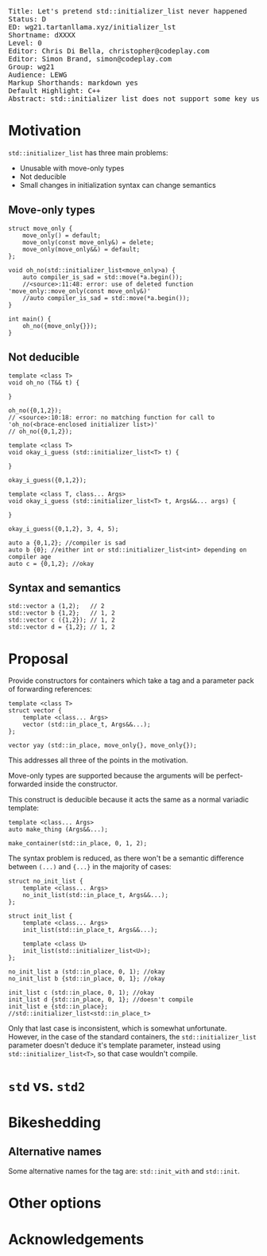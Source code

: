 <pre class='metadata'>
Title: Let's pretend std::initializer_list never happened
Status: D
ED: wg21.tartanllama.xyz/initializer_lst
Shortname: dXXXX
Level: 0
Editor: Chris Di Bella, christopher@codeplay.com
Editor: Simon Brand, simon@codeplay.com
Group: wg21
Audience: LEWG
Markup Shorthands: markdown yes
Default Highlight: C++
Abstract: std::initializer_list does not support some key use-cases, and can often cause subtle semantic errors. We propose moving away from their use and replacing them with tagged variadic template constructors.
</pre>

# Motivation

`std::initializer_list` has three main problems:

- Unusable with move-only types
- Not deducible
- Small changes in initialization syntax can change semantics

## Move-only types

```
struct move_only {
    move_only() = default;
    move_only(const move_only&) = delete;
    move_only(move_only&&) = default;
};

void oh_no(std::initializer_list<move_only>a) {
    auto compiler_is_sad = std::move(*a.begin());
    //<source>:11:48: error: use of deleted function 'move_only::move_only(const move_only&)'
    //auto compiler_is_sad = std::move(*a.begin());
}

int main() {
    oh_no({move_only{}});
}
```

## Not deducible

```
template <class T>
void oh_no (T&& t) {

}

oh_no({0,1,2});
// <source>:10:18: error: no matching function for call to 'oh_no(<brace-enclosed initializer list>)'
// oh_no({0,1,2});
```

```
template <class T>
void okay_i_guess (std::initializer_list<T> t) {

}

okay_i_guess({0,1,2});
```

```
template <class T, class... Args>
void okay_i_guess (std::initializer_list<T> t, Args&&... args) {

}

okay_i_guess({0,1,2}, 3, 4, 5);
```

```
auto a {0,1,2}; //compiler is sad
auto b {0}; //either int or std::initializer_list<int> depending on compiler age
auto c = {0,1,2}; //okay
```

## Syntax and semantics

```
std::vector a (1,2);   // 2
std::vector b {1,2};   // 1, 2
std::vector c ({1,2}); // 1, 2
std::vector d = {1,2}; // 1, 2
```

# Proposal

Provide constructors for containers which take a tag and a parameter pack of forwarding references:

```
template <class T>
struct vector {
    template <class... Args>
    vector (std::in_place_t, Args&&...);
};

vector yay (std::in_place, move_only{}, move_only{});
```

This addresses all three of the points in the motivation.

Move-only types are supported because the arguments will be perfect-forwarded inside the constructor.

This construct is deducible because it acts the same as a normal variadic template:

```
template <class... Args>
auto make_thing (Args&&...);

make_container(std::in_place, 0, 1, 2);
```

The syntax problem is reduced, as there won't be a semantic difference between `(...)` and `{...}` in the majority of cases:

```
struct no_init_list {
    template <class... Args>
    no_init_list(std::in_place_t, Args&&...);
};

struct init_list {
    template <class... Args>
    init_list(std::in_place_t, Args&&...);

    template <class U>
    init_list(std::initializer_list<U>);
};

no_init_list a (std::in_place, 0, 1); //okay
no_init_list b {std::in_place, 0, 1}; //okay

init_list c (std::in_place, 0, 1); //okay
init_list d {std::in_place, 0, 1}; //doesn't compile
init_list e {std::in_place};       //std::initializer_list<std::in_place_t>
```

Only that last case is inconsistent, which is somewhat unfortunate. However, in the case of the standard containers, the `std::initializer_list` parameter doesn't deduce it's template parameter, instead using `std::initializer_list<T>`, so that case wouldn't compile.

# `std` vs. `std2`

# Bikeshedding

## Alternative names

Some alternative names for the tag are: `std::init_with` and `std::init`.

# Other options

# Acknowledgements
